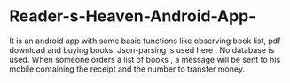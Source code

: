 # Reader-s-Heaven-Android-App-
It is an android app with some basic functions like observing book list, pdf download and buying books. Json-parsing is used here . No database is used. When someone orders a list of books , a message will be sent to his mobile containing the receipt and the number to transfer money.
